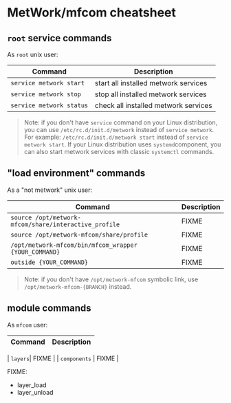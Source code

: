 # MetWork/mfcom cheatsheet

## `root` service commands

As `root` unix user:

| Command | Description |
| --- | --- |
| `service metwork start` | start all installed metwork services |
| `service metwork stop` | stop all installed metwork services |
| `service metwork status` | check all installed metwork services |


> Note: if you don't have `service` command on your Linux distribution, you can use `/etc/rc.d/init.d/metwork` instead of `service metwork`. For example: `/etc/rc.d/init.d/metwork start` instead of `service metwork start`. If your Linux distribution uses `systemd`component, you can also start metwork services with classic `systemctl` commands.





## "load environment" commands

As a "not metwork" unix user:

| Command | Description |
| --- | --- |
| `source /opt/metwork-mfcom/share/interactive_profile` | FIXME |
| `source /opt/metwork-mfcom/share/profile` | FIXME |
| `/opt/metwork-mfcom/bin/mfcom_wrapper {YOUR_COMMAND}`| FIXME |
| `outside {YOUR_COMMAND}`| FIXME |

> Note: if you don't have `/opt/metwork-mfcom` symbolic link, use `/opt/metwork-mfcom-{BRANCH}` instead.



## module commands

As `mfcom` user:

| Command | Description |
| --- | --- |

| `layers`| FIXME |
| `components` | FIXME | 






FIXME:

- layer_load
- layer_unload
